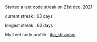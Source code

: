 Started a leet code streak on 21st dec. 2021

current streak : 63 days

longest streak : 63 days

My Leet code profile : [jha_shivamm](https://leetcode.com/jha_shivamm/)



